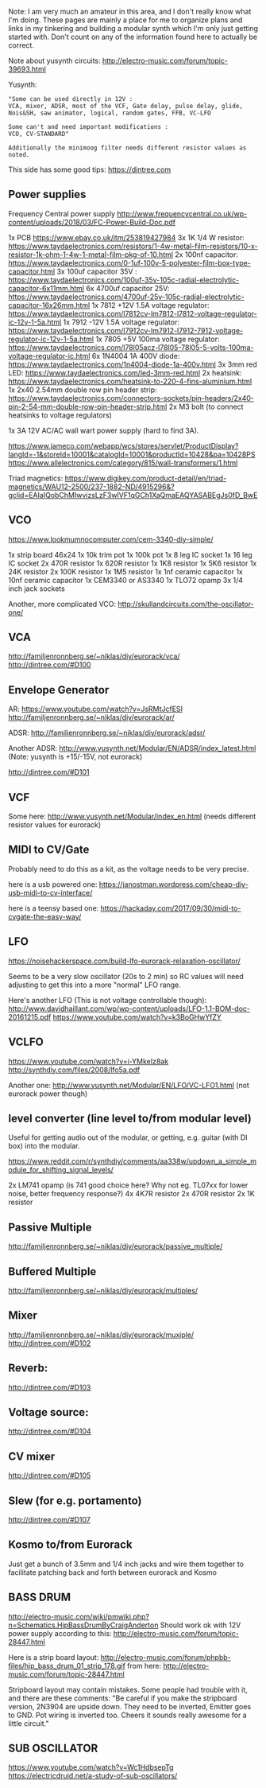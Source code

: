 
Note: I am very much an amateur in this area, and I don't really know what I'm doing.
These pages are mainly a place for me to organize plans and links in my tinkering and
building a modular synth which I'm only just getting started with.  Don't count on any
of the information found here to actually be correct.

Note about yusynth circuits: http://electro-music.com/forum/topic-39693.html

Yusynth:

	"Some can be used directly in 12V :
	VCA, mixer, ADSR, most of the VCF, Gate delay, pulse delay, glide, Nois&SH, saw animator, logical, random gates, FFB, VC-LFO

	Some can't and need important modifications :
	VCO, CV-STANDARD"

	Additionally the minimoog filter needs different resistor values as noted.


This side has some good tips: https://dintree.com


Power supplies
--------------

Frequency Central power supply
http://www.frequencycentral.co.uk/wp-content/uploads/2018/03/FC-Power-Build-Doc.pdf

1x PCB https://www.ebay.co.uk/itm/253819427984
3x 1K 1/4 W resistor: https://www.taydaelectronics.com/resistors/1-4w-metal-film-resistors/10-x-resistor-1k-ohm-1-4w-1-metal-film-pkg-of-10.html
2x 100nf capacitor: https://www.taydaelectronics.com/0-1uf-100v-5-polyester-film-box-type-capacitor.html
3x 100uf capacitor 35V :  https://www.taydaelectronics.com/100uf-35v-105c-radial-electrolytic-capacitor-6x11mm.html
6x 4700uf capacitor 25V: https://www.taydaelectronics.com/4700uf-25v-105c-radial-electrolytic-capacitor-16x26mm.html
1x 7812 +12V 1.5A voltage regulator: https://www.taydaelectronics.com/l7812cv-lm7812-l7812-voltage-regulator-ic-12v-1-5a.html
1x 7912 -12V 1.5A voltage regulator: https://www.taydaelectronics.com/l7912cv-lm7912-l7912-7912-voltage-regulator-ic-12v-1-5a.html
1x 7805 +5V 100ma voltage regulator: https://www.taydaelectronics.com/l78l05acz-l78l05-78l05-5-volts-100ma-voltage-regulator-ic.html
6x 1N4004 1A 400V diode: https://www.taydaelectronics.com/1n4004-diode-1a-400v.html
3x 3mm red LED: https://www.taydaelectronics.com/led-3mm-red.html
2x heatsink: https://www.taydaelectronics.com/heatsink-to-220-4-fins-aluminium.html
1x 2x40 2.54mm double row pin header strip: https://www.taydaelectronics.com/connectors-sockets/pin-headers/2x40-pin-2-54-mm-double-row-pin-header-strip.html
2x M3 bolt (to connect heatsinks to voltage regulators)

1x 3A 12V AC/AC wall wart power supply (hard to find 3A).

  https://www.jameco.com/webapp/wcs/stores/servlet/ProductDisplay?langId=-1&storeId=10001&catalogId=10001&productId=10428&pa=10428PS
  https://www.allelectronics.com/category/815/wall-transformers/1.html

  Triad magnetics:
  https://www.digikey.com/product-detail/en/triad-magnetics/WAU12-2500/237-1882-ND/4915296&?gclid=EAIaIQobChMIwvizsLzF3wIVF1qGCh1XaQmaEAQYASABEgJs0fD_BwE



VCO
---

https://www.lookmumnocomputer.com/cem-3340-diy-simple/

1x strip board 46x24
1x 10k trim pot
1x 100k pot
1x 8 leg IC socket
1x 16 leg IC socket
2x 470R resistor
1x 620R resistor
1x 1K8 resistor
1x 5K6 resistor
1x 24K resistor
2x 100K resistor
1x 1M5 resistor
1x 1nf ceramic capacitor
1x 10nf ceramic capacitor
1x CEM3340 or AS3340
1x TLO72 opamp
3x 1/4 inch jack sockets

Another, more complicated VCO:
http://skullandcircuits.com/the-oscillator-one/


VCA
---

http://familjenronnberg.se/~niklas/diy/eurorack/vca/
http://dintree.com/#D100


Envelope Generator
------------------

AR: https://www.youtube.com/watch?v=JsRMtJcfESI
    http://familjenronnberg.se/~niklas/diy/eurorack/ar/

ADSR: http://familjenronnberg.se/~niklas/diy/eurorack/adsr/

Another ADSR: http://www.yusynth.net/Modular/EN/ADSR/index_latest.html  (Note: yusynth is +15/-15V, not eurorack)

http://dintree.com/#D101

VCF
------

Some here: http://www.yusynth.net/Modular/index_en.html (needs different resistor values for eurorack)

MIDI to CV/Gate
---------------

Probably need to do this as a kit, as the voltage needs to be very precise.

here is a usb powered one: https://janostman.wordpress.com/cheap-diy-usb-midi-to-cv-interface/

here is a teensy based one: https://hackaday.com/2017/09/30/midi-to-cvgate-the-easy-way/


LFO
---

https://noisehackerspace.com/build-lfo-eurorack-relaxation-oscillator/

Seems to be a very slow oscillator (20s to 2 min) so RC values will need
adjusting to get this into a more "normal" LFO range.

Here's another LFO (This is not voltage controllable though):
http://www.davidhaillant.com/wp/wp-content/uploads/LFO-1.1-BOM-doc-20161215.pdf
https://www.youtube.com/watch?v=k3BoGHwYfZY

VCLFO
-----
https://www.youtube.com/watch?v=i-YMkeIz8ak
http://synthdiy.com/files/2008/lfo5a.pdf

Another one:
http://www.yusynth.net/Modular/EN/LFO/VC-LFO1.html  (not eurorack power though)


level converter (line level to/from modular level)
--------------------------------------------------

Useful for getting audio out of the modular, or getting, e.g. guitar (with DI box) into the modular.

https://www.reddit.com/r/synthdiy/comments/aa338w/updown_a_simple_module_for_shifting_signal_levels/

2x LM741 opamp (is 741 good choice here? Why not eg. TL07xx for lower noise, better frequency response?)
4x 4K7R resistor
2x 470R resistor
2x 1K resistor

Passive Multiple
----------------
http://familjenronnberg.se/~niklas/diy/eurorack/passive_multiple/


Buffered Multiple
-----------------
http://familjenronnberg.se/~niklas/diy/eurorack/multiples/


Mixer
-----
http://familjenronnberg.se/~niklas/diy/eurorack/muxiple/
http://dintree.com/#D102


Reverb:
-------
http://dintree.com/#D103


Voltage source:
---------------
http://dintree.com/#D104

CV mixer
--------
http://dintree.com/#D105

Slew (for e.g. portamento)
--------------------------
http://dintree.com/#D107


Kosmo to/from Eurorack
----------------------

Just get a bunch of 3.5mm and 1/4 inch jacks and wire
them together to facilitate patching back and forth between
eurorack and Kosmo

BASS DRUM
---------

http://electro-music.com/wiki/pmwiki.php?n=Schematics.HipBassDrumByCraigAnderton
Should work ok with 12V power supply according to this: http://electro-music.com/forum/topic-28447.html

Here is a strip board layout: http://electro-music.com/forum/phpbb-files/hip_bass_drum_01_strip_178.gif from here: http://electro-music.com/forum/topic-28447.html

Stripboard layout may contain mistakes. Some people had trouble with it, and
there are these comments: "Be careful if you make the stripboard version,
2N3904 are upside down. They need to be inverted, Emitter goes to GND. Pot
wiring is inverted too.  Cheers it sounds really awesome for a little circuit."

SUB OSCILLATOR
--------------

https://www.youtube.com/watch?v=Wc1HdbsepTg
https://electricdruid.net/a-study-of-sub-oscillators/

